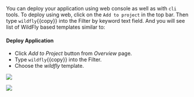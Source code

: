 You can deploy your application using web console as well as with `cli` tools. To deploy using web, click on the `Add to project` in the top bar. Then type `wildfly`{{copy}} into the Filter by keyword text field. And you will see list of WildFly based templates similar to:


#### Deploy Application
- Click  *Add to Project* button from *Overview* page.
- Type `wildfly`{{copy}} into the Filter.
- Choose the *wildfly* template.


![](https://github.com/fenago/katacoda-scenarios/raw/master/learn-openshift-wildfly/openshift-deploying-applications-using-console/steps/2/deploy2.JPG)


![](https://github.com/fenago/katacoda-scenarios/raw/master/learn-openshift-wildfly/openshift-deploying-applications-using-console/steps/2/deploy3.JPG)

